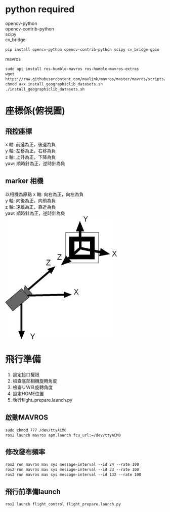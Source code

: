 # python required
opencv-python  
opencv-contrib-python  
scipy  
cv_bridge  
```
pip install opencv-python opencv-contrib-python scipy cv_bridge gpio
```
mavros  
```
sudo apt install ros-humble-mavros ros-humble-mavros-extras
wget https://raw.githubusercontent.com/mavlink/mavros/master/mavros/scripts/install_geographiclib_datasets.sh
chmod a+x install_geographiclib_datasets.sh
./install_geographiclib_datasets.sh
```

# 座標係(俯視圖)
## 飛控座標
x 軸: 前進為正，後退為負  
y 軸: 左移為正，右移為負  
z 軸: 上升為正，下降為負  
yaw: 順時針為正，逆時針為負

## marker 相機
以相機為原點
x 軸: 向右為正，向左為負  
y 軸: 向後為正，向前為負  
z 軸: 遠離為正，靠近為負  
yaw: 順時針為正，逆時針為負
![相機座標](readme_src/cstutorial.jpg)

# 飛行準備
1. 設定接口權限
2. 檢查底部相機旋轉角度
3. 檢查ＵＷＢ旋轉角度
4. 設定HOME位置
4. 執行flight_prepare.launch.py
## 啟動MAVROS
```
sudo chmod 777 /dev/ttyACM0
ros2 launch mavros apm.launch fcu_url:=/dev/ttyACM0
```
## 修改發布頻率
```
ros2 run mavros mav sys message-interval --id 24 --rate 100
ros2 run mavros mav sys message-interval --id 33 --rate 100
ros2 run mavros mav sys message-interval --id 132 --rate 100
```
## 飛行前準備launch
```
ros2 launch flight_control flight_prepare.launch.py
```